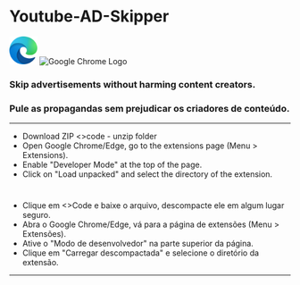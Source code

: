 # Youtube-AD-Skipper

 <img width=50 src="https://raw.githubusercontent.com/alrra/browser-logos/0d1c941520a999ce0b002aac0c6b71bc509f691b/src/edge/edge.svg" alt="Microsoft Edge Logo">  <img width=50 src="https://www.google.com/chrome/static/images/chrome-logo-m100.svg" alt="Google Chrome Logo">

### Skip advertisements without harming content creators.
### Pule as propagandas sem prejudicar os criadores de conteúdo.

______________________________
- Download ZIP <>code - unzip folder
- Open Google Chrome/Edge, go to the extensions page (Menu > Extensions).
- Enable "Developer Mode" at the top of the page.
- Click on "Load unpacked" and select the directory of the extension.
#
- Clique em <>Code e baixe o arquivo, descompacte ele em algum lugar seguro. 
- Abra o Google Chrome/Edge, vá para a página de extensões (Menu > Extensões).
- Ative o "Modo de desenvolvedor" na parte superior da página.
- Clique em "Carregar descompactada" e selecione o diretório da extensão.
______________________________
